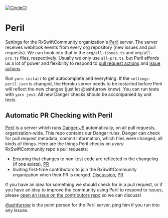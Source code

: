 [![CircleCI](https://circleci.com/gh/RxSwiftCommunity/peril.svg?style=svg)](https://circleci.com/gh/RxSwiftCommunity/peril)

Peril
=====

Settings for the RxSwiftCommunity organization's [Peril](https://github.com/danger/peril) server. The server receives webhook events from every org repository (new issues and pull requests). We can hook into that in the `org/all-issues.ts` and `org/all-prs.ts` files, respectively. Usually we only use `all-prs.ts`, but Peril affords us a lot of power and flexibility to respond to [pull request actions](https://developer.github.com/v3/activity/events/types/#pullrequestevent) and [issue actions](https://developer.github.com/v3/activity/events/types/#issuesevent).

Run `yarn install` to get autocomplete and everything. If the `settings-peril.json` is changed, the Heroku server needs to be restarted before Peril will reflect the new changes (just let @ashfurrow know). You can run tests with `yarn jest`. All new Danger checks should be accompanied by unit tests.

Automatic PR Checking with Peril
--------------------------------

[Peril](https://github.com/Danger/Peril) is a server which runs [Danger-JS](http://danger.systems/js/) automatically, on all pull requests, organization-wide. This repo contains our Danger rules. Danger can check for pull request metadata, commit information, which files were changed, all kinds of things. Here are the things Peril checks on _every_ RxSwiftCommunity repo's pull requests:

- Ensuring that changes to non-test code are reflected in the changelog (if one exists). [PR](https://github.com/RxSwiftCommunity/peril/pull/1)
- Inviting first-time contributors to join the RxSwiftCommunity organization when their PR is merged. [Discussion](https://github.com/RxSwiftCommunity/contributors/issues/36), [PR](https://github.com/RxSwiftCommunity/peril/pull/4)

If you have an idea for something we should check for in a pull request, or if you have an idea to improve the community using Peril to respond to issues, please [open an issue on the contributors repo](https://github.com/RxSwiftCommunity/contributors/issues/new) so we can discuss!

[@ashfurrow](https://github.com/ashfurrow) is the point person for the Peril server, ping him if you run into any issues.
